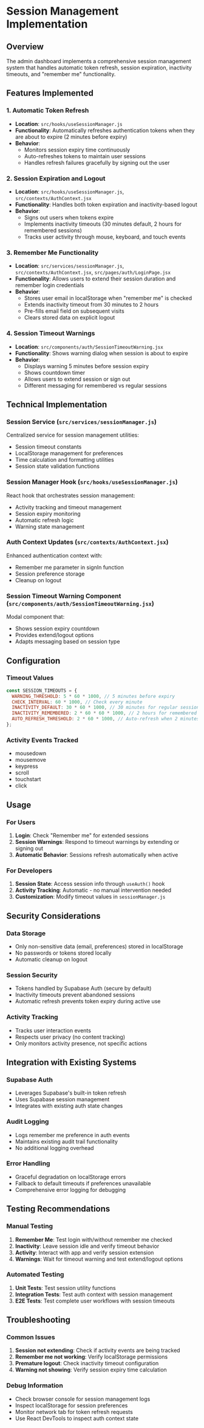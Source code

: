 # Session Management Implementation

## Overview

The admin dashboard implements a comprehensive session management system that handles automatic token refresh, session expiration, inactivity timeouts, and "remember me" functionality.

## Features Implemented

### 1. Automatic Token Refresh
- **Location**: `src/hooks/useSessionManager.js`
- **Functionality**: Automatically refreshes authentication tokens when they are about to expire (2 minutes before expiry)
- **Behavior**: 
  - Monitors session expiry time continuously
  - Auto-refreshes tokens to maintain user sessions
  - Handles refresh failures gracefully by signing out the user

### 2. Session Expiration and Logout
- **Location**: `src/hooks/useSessionManager.js`, `src/contexts/AuthContext.jsx`
- **Functionality**: Handles both token expiration and inactivity-based logout
- **Behavior**:
  - Signs out users when tokens expire
  - Implements inactivity timeouts (30 minutes default, 2 hours for remembered sessions)
  - Tracks user activity through mouse, keyboard, and touch events

### 3. Remember Me Functionality
- **Location**: `src/services/sessionManager.js`, `src/contexts/AuthContext.jsx`, `src/pages/auth/LoginPage.jsx`
- **Functionality**: Allows users to extend their session duration and remember login credentials
- **Behavior**:
  - Stores user email in localStorage when "remember me" is checked
  - Extends inactivity timeout from 30 minutes to 2 hours
  - Pre-fills email field on subsequent visits
  - Clears stored data on explicit logout

### 4. Session Timeout Warnings
- **Location**: `src/components/auth/SessionTimeoutWarning.jsx`
- **Functionality**: Shows warning dialog when session is about to expire
- **Behavior**:
  - Displays warning 5 minutes before session expiry
  - Shows countdown timer
  - Allows users to extend session or sign out
  - Different messaging for remembered vs regular sessions

## Technical Implementation

### Session Service (`src/services/sessionManager.js`)
Centralized service for session management utilities:
- Session timeout constants
- LocalStorage management for preferences
- Time calculation and formatting utilities
- Session state validation functions

### Session Manager Hook (`src/hooks/useSessionManager.js`)
React hook that orchestrates session management:
- Activity tracking and timeout management
- Session expiry monitoring
- Automatic refresh logic
- Warning state management

### Auth Context Updates (`src/contexts/AuthContext.jsx`)
Enhanced authentication context with:
- Remember me parameter in signIn function
- Session preference storage
- Cleanup on logout

### Session Timeout Warning Component (`src/components/auth/SessionTimeoutWarning.jsx`)
Modal component that:
- Shows session expiry countdown
- Provides extend/logout options
- Adapts messaging based on session type

## Configuration

### Timeout Values
```javascript
const SESSION_TIMEOUTS = {
  WARNING_THRESHOLD: 5 * 60 * 1000, // 5 minutes before expiry
  CHECK_INTERVAL: 60 * 1000, // Check every minute
  INACTIVITY_DEFAULT: 30 * 60 * 1000, // 30 minutes for regular sessions
  INACTIVITY_REMEMBERED: 2 * 60 * 60 * 1000, // 2 hours for remembered sessions
  AUTO_REFRESH_THRESHOLD: 2 * 60 * 1000, // Auto-refresh when 2 minutes left
};
```

### Activity Events Tracked
- mousedown
- mousemove
- keypress
- scroll
- touchstart
- click

## Usage

### For Users
1. **Login**: Check "Remember me" for extended sessions
2. **Session Warnings**: Respond to timeout warnings by extending or signing out
3. **Automatic Behavior**: Sessions refresh automatically when active

### For Developers
1. **Session State**: Access session info through `useAuth()` hook
2. **Activity Tracking**: Automatic - no manual intervention needed
3. **Customization**: Modify timeout values in `sessionManager.js`

## Security Considerations

### Data Storage
- Only non-sensitive data (email, preferences) stored in localStorage
- No passwords or tokens stored locally
- Automatic cleanup on logout

### Session Security
- Tokens handled by Supabase Auth (secure by default)
- Inactivity timeouts prevent abandoned sessions
- Automatic refresh prevents token expiry during active use

### Activity Tracking
- Tracks user interaction events
- Respects user privacy (no content tracking)
- Only monitors activity presence, not specific actions

## Integration with Existing Systems

### Supabase Auth
- Leverages Supabase's built-in token refresh
- Uses Supabase session management
- Integrates with existing auth state changes

### Audit Logging
- Logs remember me preference in auth events
- Maintains existing audit trail functionality
- No additional logging overhead

### Error Handling
- Graceful degradation on localStorage errors
- Fallback to default timeouts if preferences unavailable
- Comprehensive error logging for debugging

## Testing Recommendations

### Manual Testing
1. **Remember Me**: Test login with/without remember me checked
2. **Inactivity**: Leave session idle and verify timeout behavior
3. **Activity**: Interact with app and verify session extension
4. **Warnings**: Wait for timeout warning and test extend/logout options

### Automated Testing
1. **Unit Tests**: Test session utility functions
2. **Integration Tests**: Test auth context with session management
3. **E2E Tests**: Test complete user workflows with session timeouts

## Troubleshooting

### Common Issues
1. **Session not extending**: Check if activity events are being tracked
2. **Remember me not working**: Verify localStorage permissions
3. **Premature logout**: Check inactivity timeout configuration
4. **Warning not showing**: Verify session expiry time calculation

### Debug Information
- Check browser console for session management logs
- Inspect localStorage for session preferences
- Monitor network tab for token refresh requests
- Use React DevTools to inspect auth context state